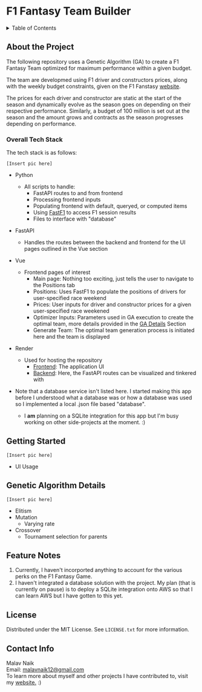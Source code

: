 # F1 Fantasy Team Builder
<details>
  <summary>Table of Contents</summary>
  <ol>
    <li><a href="#about-the-project">About The Project</a></li>
    <li><a href="#overall-tech-stack">Tech Stack</a></li>
    <li><a href="#getting-started">App Usage</a></li>
    <li><a href="#genetic-algorithm-details">GA Details</a></li>
    <li><a href="#feature-notes">App Notes</a></li>
    <li><a href="#license">License</a></li>
    <li><a href="#contact-info">Contact</a></li>
  </ol>
</details>


## About the Project
The following repository uses a Genetic Algorithm (GA) to create a F1 Fantasy Team optimized for maximum performance within a given budget. 

The team are developmed using F1 driver and constructors prices, along with the weekly budget constraints, given on the F1 Fanstasy [website](https://fantasy.formula1.com/en/create-team).

The prices for each driver and constructor are static at the start of the season and dynamically evolve as the season goes on depending on their respective performance. Similarly, a budget of 100 million is set out at the season and the amount grows and contracts as the season progresses depending on performance.

### Overall Tech Stack
The tech stack is as follows:

`[Insert pic here]`

- Python
  - All scripts to handle:
    - FastAPI routes to and from frontend
    - Processing frontend inputs
    - Populating frontend with default, queryed, or computed items
    - Using [FastF1](https://github.com/theOehrly/Fast-F1) to access F1 session results
    - Files to interface with "database"

- FastAPI
  - Handles the routes between the backend and frontend for the UI pages outlined in the Vue section 

- Vue
  - Frontend pages of interest
    - Main page: Nothing too exciting, just tells the user to navigate to the Positions tab
    - Positions: Uses FastF1 to populate the positions of drivers for user-specified race weekend
    - Prices: User inputs for driver and constructor prices for a given user-specified race weekened
    - Optimizer Inputs: Parameters used in GA execution to create the optimal team, more details provided in the <a href="#genetic-algorithm-details">GA Details</a> Section
    - Generate Team: The optimal team generation process is initiated here and the team is displayed

- Render
  - Used for hosting the repository
    - [Frontend](https://f1-fantasy-model.onrender.com/): The application UI
    - [Backend](https://f1-fantasy-model-backend.onrender.com/docs): Here, the FastAPI routes can be visualized and tinkered with

- Note that a database service isn't listed here. I started making this app before I understood what a database was or how a database was used so I implemented a local .json file based "database".
  - I **am** planning on a SQLite integration for this app but I'm busy working on other side-projects at the moment. :)

## Getting Started
`[Insert pic here]`
- UI Usage

## Genetic Algorithm Details
`[Insert pic here]`
- Elitism
- Mutation 
  - Varying rate
- Crossover 
  - Tournament selection for parents

## Feature Notes
1) Currently, I haven't incorported anything to account for the various perks on the F1 Fantasy Game.
2) I haven't integrated a database solution with the project. My plan (that is currently on pause) is to deploy a SQLite integration onto AWS so that I can learn AWS but I have gotten to this yet.

## License
Distributed under the MIT License. See `LICENSE.txt` for more information.


## Contact Info
Malav Naik \
Email: malavnaik12@gmail.com \
To learn more about myself and other projects I have contributed to, visit my [website.](https://sites.google.com/view/malavnaik) :)